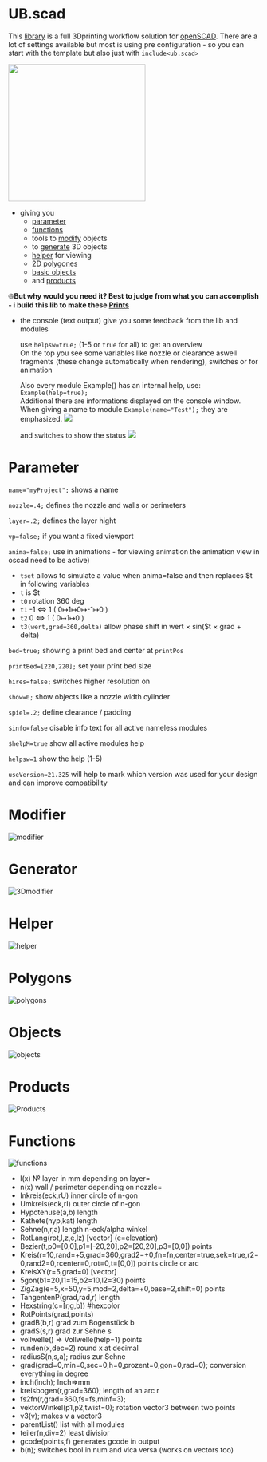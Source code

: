 # UB.scad
This [library](https://en.wikibooks.org/wiki/OpenSCAD_User_Manual/Libraries) is a full 3Dprinting workflow solution for [openSCAD](https://www.openscad.org).
There are a lot of settings available but most is using  pre configuration - so you can start with the template but also just with `include<ub.scad>`

<img src="https://github.com/UBaer21/UB.scad/blob/main/DEMO-UBscad/Examples.png" height="275">

- giving you
  * [parameter](#parameter)
  * [functions](#functions)
  *  tools to [modify](#modifier) objects
  *  to [generate](#generator) 3D objects
  *   [helper](#helper) for viewing
  *   [2D polygones](#polygones)
  *   [basic objects](#objects)
  *    and [products](#products)

🌐**But why would you need it? Best to judge from what you can accomplish - i build this lib to make these [Prints](https://www.prusaprinters.org/social/167780)**

- the console (text output) give you some feedback from the lib and modules

  use `helpsw=true;` (1-5 or `true` for all) to get an overview <br>
  On the top you see some variables like nozzle or clearance aswell fragments (these change automatically when rendering), switches or for animation
  
  Also every module Example() has an internal help, use: `Example(help=true);`<br>Additional there are informations displayed on the console window. When giving a name to module `Example(name="Test");` they are emphasized.
  ![](https://github.com/UBaer21/UB.scad/blob/main/DEMO-UBscad/consoleTXT.png)
  
  and switches to show the status
  ![](https://github.com/UBaer21/UB.scad/blob/main/DEMO-UBscad/consoleSchalter.png)
  
# Parameter
`name="myProject";` shows a name 

`nozzle=.4;`     defines the nozzle and walls or perimeters

`layer=.2;`      defines the layer hight

`vp=false;`      if you want a fixed viewport

`anima=false;`   use in animations - for viewing animation the animation view in oscad need to be active) 
* `tset` allows to simulate a value when anima=false and then replaces $t in following variables
* `t`    is $t 
* `t0`   rotation 360 deg
* `t1`   -1 ⇔ 1   ( 0↦1↦0↦-1↦0 )
* `t2`   0  ⇔ 1   ( 0↦1↦0 )
* `t3(wert,grad=360,delta)` allow phase shift in wert × sin($t × grad + delta)  

`bed=true;`      showing a print bed and center at `printPos`

`printBed=[220,220];`  set your print bed size

`hires=false;`   switches higher resolution on

`show=0;`        show objects like a nozzle width cylinder

`spiel=.2;`      define clearance / padding

`$info=false`    disable info text for all active nameless modules

`$helpM=true`    show all active modules help

`helpsw=1`       show the help (1-5)

`useVersion=21.325` will help to mark which version was used for your design and can improve compatibility


# Modifier

![modifier](https://github.com/UBaer21/UB.scad/blob/main/DEMO-UBscad/DEMOmodifier.png)

# Generator

![3Dmodifier](https://github.com/UBaer21/UB.scad/blob/main/DEMO-UBscad/DEMOgenerator.png)

# Helper

![helper](https://github.com/UBaer21/UB.scad/blob/main/DEMO-UBscad/DEMOhelper.png)

# Polygons

![polygons](https://github.com/UBaer21/UB.scad/blob/main/DEMO-UBscad/DEMOpolygons.png)

# Objects

![objects](https://github.com/UBaer21/UB.scad/blob/main/DEMO-UBscad/DEMOobjects.png)

# Products

![Products](https://github.com/UBaer21/UB.scad/blob/main/DEMO-UBscad/DEMOproducts.png)

# Functions

![functions](https://github.com/UBaer21/UB.scad/blob/main/DEMO-UBscad/DEMOfunctions.png)
* l(x) № layer in mm depending on layer=
* n(x) wall / perimeter depending on nozzle=
* Inkreis(eck,rU) inner circle of n-gon
* Umkreis(eck,rI) outer circle of n-gon
* Hypotenuse(a,b) length 
* Kathete(hyp,kat) length
* Sehne(n,r,a) length n-eck/alpha winkel 
* RotLang(rot,l,z,e,lz) [vector] (e=elevation)
* Bezier(t,p0=[0,0],p1=[-20,20],p2=[20,20],p3=[0,0]) points   
* Kreis(r=10,rand=+5,grad=360,grad2=+0,fn=fn,center=true,sek=true,r2=0,rand2=0,rcenter=0,rot=0,t=[0,0]) points circle or arc
* KreisXY(r=5,grad=0) [vector]
* 5gon(b1=20,l1=15,b2=10,l2=30) points 
* ZigZag(e=5,x=50,y=5,mod=2,delta=+0,base=2,shift=0) points 
* TangentenP(grad,rad,r) length 
* Hexstring(c=[r,g,b]) #hexcolor 
* RotPoints(grad,points) 
* gradB(b,r) grad zum Bogenstück b 
* gradS(s,r) grad zur Sehne s 
* vollwelle() ⇒ Vollwelle(help=1) points
* runden(x,dec=2) round x at decimal
* radiusS(n,s,a); radius zur Sehne 
* grad(grad=0,min=0,sec=0,h=0,prozent=0,gon=0,rad=0); conversion everything in degree  
* inch(inch); Inch⇒mm  
* kreisbogen(r,grad=360); length of an arc r
* fs2fn(r,grad=360,fs=fs,minf=3); 
* vektorWinkel(p1,p2,twist=0); rotation  vector3 between two points
* v3(v); makes v a vector3 
* parentList() list with all modules 
* teiler(n,div=2) least divisior 
* gcode(points,f) generates gcode in output
* b(n); switches bool in num and vica versa (works on vectors too)

